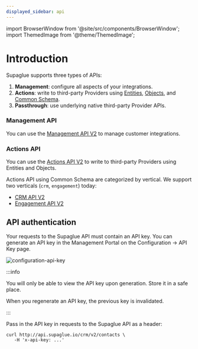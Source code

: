 ```yaml
---
displayed_sidebar: api
---
```


import BrowserWindow from '@site/src/components/BrowserWindow';
import ThemedImage from '@theme/ThemedImage';

# Introduction

Supaglue supports three types of APIs:

1. **Management**: configure all aspects of your integrations.
2. **Actions**: write to third-party Providers using [Entities](../platform/entities/overview), [Objects](../platform/objects/overview), and [Common Schema](../platform/common-schema/overview).
3. **Passthrough**: use underlying native third-party Provider APIs.

### Management API

You can use the [Management API V2](v2/mgmt/management-api) to manage customer integrations.

### Actions API

You can use the [Actions API V2](v2/actions/actions-api) to write to third-party Providers using Entities and Objects.

Actions API using Common Schema are categorized by vertical. We support two verticals (`crm`, `engagement`) today:

- [CRM API V2](v2/crm/unified-crm-api)
- [Engagement API V2](v2/engagement/unified-engagement-api)

## API authentication

Your requests to the Supaglue API must contain an API key. You can generate an API key in the Management Portal on the Configuration -> API Key page.

<BrowserWindow url="https://app.supaglue.io/applications/1dad4014-c295-422b-b384-1379396defd1/configuration/api_keys">

![configuration-api-key](/img/configuration-api-key.png)

</BrowserWindow>

:::info

You will only be able to view the API key upon generation. Store it in a safe place.

When you regenerate an API key, the previous key is invalidated.

:::

Pass in the API key in requests to the Supaglue API as a header:

```curl
curl http://api.supaglue.io/crm/v2/contacts \
   -H 'x-api-key: ...'
```
